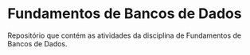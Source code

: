 # Fundamentos de Bancos de Dados 

 Repositório que contém as atividades da disciplina de Fundamentos de Bancos de Dados.
